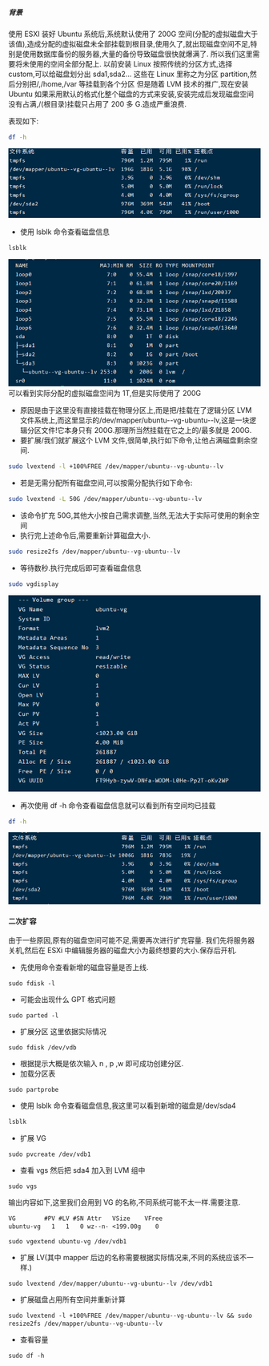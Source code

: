 ##### 背景

使用 ESXI 装好 Ubuntu 系统后,系统默认使用了 200G 空间(分配的虚拟磁盘大于该值),造成分配的虚拟磁盘未全部挂载到根目录,使用久了,就出现磁盘空间不足,特别是使用数据库备份的服务器,大量的备份导致磁盘很快就爆满了.
所以我们这里需要将未使用的空间全部分配上.
以前安装 Linux 按照传统的分区方式,选择 custom,可以给磁盘划分出 sda1,sda2...
这些在 Linux 里称之为分区 partition,然后分别把/,/home,/var 等挂载到各个分区
但是随着 LVM 技术的推广,现在安装 Ubuntu 如果采用默认的格式化整个磁盘的方式来安装,安装完成后发现磁盘空间没有占满,/(根目录)挂载只占用了 200 多 G.造成严重浪费.

表现如下:

```bash
df -h
```

![](images/f12e0db2.png)

- 使用 lsblk 命令查看磁盘信息

```bash
lsblk
```

![](images/76dfd0cb.png)
可以看到实际分配的虚拟磁盘空间为 1T,但是实际使用了 200G

- 原因是由于这里没有直接挂载在物理分区上,而是把/挂载在了逻辑分区 LVM 文件系统上,而这里显示的/dev/mapper/ubuntu--vg-ubuntu--lv,这是一块逻辑分区文件!它本身只有 200G.那理所当然挂载在它之上的/最多就是 200G.
- 要扩展/我们就扩展这个 LVM 文件,很简单,执行如下命令,让他占满磁盘剩余空间.

```bash
sudo lvextend -l +100%FREE /dev/mapper/ubuntu--vg-ubuntu--lv
```

- 若是无需分配所有磁盘空间,可以按需分配执行如下命令:

```bash
sudo lvextend -L 50G /dev/mapper/ubuntu--vg-ubuntu--lv
```

- 该命令扩充 50G,其他大小按自己需求调整,当然,无法大于实际可使用的剩余空间
- 执行完上述命令后,需要重新计算磁盘大小.

```bash
sudo resize2fs /dev/mapper/ubuntu--vg-ubuntu--lv
```

- 等待数秒.执行完成后即可查看磁盘信息

```bash
sudo vgdisplay
```

![](images/19a6e58c.png)

- 再次使用 df -h 命令查看磁盘信息就可以看到所有空间均已挂载

```bash
df -h
```

![](images/12bc9b96.png)

#### 二次扩容

由于一些原因,原有的磁盘空间可能不足,需要再次进行扩充容量.
我们先将服务器关机,然后在 ESXi 中编辑服务器的磁盘大小为最终想要的大小.保存后开机.

- 先使用命令查看新增的磁盘容量是否上线.

```shell
sudo fdisk -l
```

- 可能会出现什么 GPT 格式问题

```shell
sudo parted -l
```

- 扩展分区 这里依据实际情况

```shell
sudo fdisk /dev/vdb
```

- 根据提示大概是依次输入 n , p ,w 即可成功创建分区.
- 加载分区表

```shell
sudo partprobe
```

- 使用 lsblk 命令查看磁盘信息,我这里可以看到新增的磁盘是/dev/sda4

```bash
lsblk
```

- 扩展 VG

```shell
sudo pvcreate /dev/vdb1
```

- 查看 vgs 然后把 sda4 加入到 LVM 组中

```shell
sudo vgs
```

输出内容如下,这里我们会用到 VG 的名称,不同系统可能不太一样.需要注意.

```
VG        #PV #LV #SN Attr   VSize    VFree
ubuntu-vg   1   1   0 wz--n- <199.00g    0
```

```shell
sudo vgextend ubuntu-vg /dev/vdb1
```

- 扩展 LV(其中 mapper 后边的名称需要根据实际情况来,不同的系统应该不一样.)

```shell
sudo lvextend /dev/mapper/ubuntu--vg-ubuntu--lv /dev/vdb1
```

- 扩展磁盘占用所有空间并重新计算

```shell
sudo lvextend -l +100%FREE /dev/mapper/ubuntu--vg-ubuntu--lv && sudo resize2fs /dev/mapper/ubuntu--vg-ubuntu--lv
```

- 查看容量

```shell
sudo df -h
```
